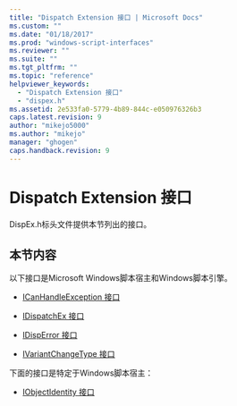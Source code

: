 ```yaml
---
title: "Dispatch Extension 接口 | Microsoft Docs"
ms.custom: ""
ms.date: "01/18/2017"
ms.prod: "windows-script-interfaces"
ms.reviewer: ""
ms.suite: ""
ms.tgt_pltfrm: ""
ms.topic: "reference"
helpviewer_keywords: 
  - "Dispatch Extension 接口"
  - "dispex.h"
ms.assetid: 2e533fa0-5779-4b89-844c-e050976326b3
caps.latest.revision: 9
author: "mikejo5000"
ms.author: "mikejo"
manager: "ghogen"
caps.handback.revision: 9
---
```

# Dispatch Extension 接口
DispEx.h标头文件提供本节列出的接口。  
  
## 本节内容  
 以下接口是Microsoft Windows脚本宿主和Windows脚本引擎。  
  
-   [ICanHandleException 接口](../../winscript/reference/icanhandleexception-interface.md)  
  
-   [IDispatchEx 接口](../../winscript/reference/idispatchex-interface.md)  
  
-   [IDispError 接口](../../winscript/reference/idisperror-interface.md)  
  
-   [IVariantChangeType 接口](../../winscript/reference/ivariantchangetype-interface.md)  
  
 下面的接口是特定于Windows脚本宿主：  
  
-   [IObjectIdentity 接口](../../winscript/reference/iobjectidentity-interface.md)